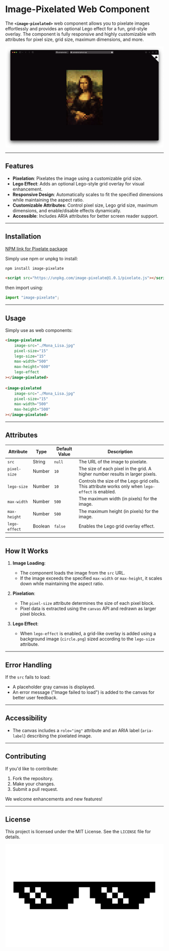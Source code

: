 # Image-Pixelated Web Component

The **`<image-pixelated>`** web component allows you to pixelate images effortlessly and provides an optional Lego effect for a fun, grid-style overlay. The component is fully responsive and highly customizable with attributes for pixel size, grid size, maximum dimensions, and more.

![Mona Lisa Pixelated](./assets/screenshot.png)

---

## Features

- **Pixelation**: Pixelates the image using a customizable grid size.
- **Lego Effect**: Adds an optional Lego-style grid overlay for visual enhancement.
- **Responsive Design**: Automatically scales to fit the specified dimensions while maintaining the aspect ratio.
- **Customizable Attributes**: Control pixel size, Lego grid size, maximum dimensions, and enable/disable effects dynamically.
- **Accessible**: Includes ARIA attributes for better screen reader support.

---

## Installation

[NPM link for Pixelate package](https://www.npmjs.com/package/image-pixelate)

Simply use npm or unpkg to install:

```bash
npm install image-pixelate
```

```html
<script src="https://unpkg.com/image-pixelate@1.0.1/pixelate.js"></script>
```

then import using:

```js
import "image-pixelate";
```

---

## Usage

Simply use as web components:

```html
<image-pixelated
    image-src="./Mona_Lisa.jpg"
    pixel-size="15"
    lego-size="15"
    max-width="500"
    max-height="600"
    lego-effect
></image-pixelated>

<image-pixelated
    image-src="./Mona_Lisa.jpg"
    pixel-size="15"
    max-width="500"
    max-height="500"
></image-pixelated>
```

---

## Attributes

| Attribute      | Type    | Default Value | Description                                                                                         |
|----------------|---------|---------------|-----------------------------------------------------------------------------------------------------|
| `src`    | String  | `null`        | The URL of the image to pixelate.                                                                  |
| `pixel-size`   | Number  | `10`          | The size of each pixel in the grid. A higher number results in larger pixels.                      |
| `lego-size`    | Number  | `10`          | Controls the size of the Lego grid cells. This attribute works only when `lego-effect` is enabled. |
| `max-width`    | Number  | `500`         | The maximum width (in pixels) for the image.                                                       |
| `max-height`   | Number  | `500`         | The maximum height (in pixels) for the image.                                                      |
| `lego-effect`  | Boolean | `false`       | Enables the Lego grid overlay effect.                                                              |

---

## How It Works

1. **Image Loading**:
   - The component loads the image from the `src` URL.
   - If the image exceeds the specified `max-width` or `max-height`, it scales down while maintaining the aspect ratio.

2. **Pixelation**:
   - The `pixel-size` attribute determines the size of each pixel block.
   - Pixel data is extracted using the `canvas` API and redrawn as larger pixel blocks.

3. **Lego Effect**:
   - When `lego-effect` is enabled, a grid-like overlay is added using a background image (`circle.png`) sized according to the `lego-size` attribute.

---

## Error Handling

If the `src` fails to load:

- A placeholder gray canvas is displayed.
- An error message ("Image failed to load") is added to the canvas for better user feedback.

---

## Accessibility

- The canvas includes a `role="img"` attribute and an ARIA label (`aria-label`) describing the pixelated image.

---

## Contributing

If you'd like to contribute:

1. Fork the repository.
2. Make your changes.
3. Submit a pull request.

We welcome enhancements and new features!

---

## License

This project is licensed under the MIT License. See the `LICENSE` file for details.

![Pixelated](./assets/pixelated.png)
